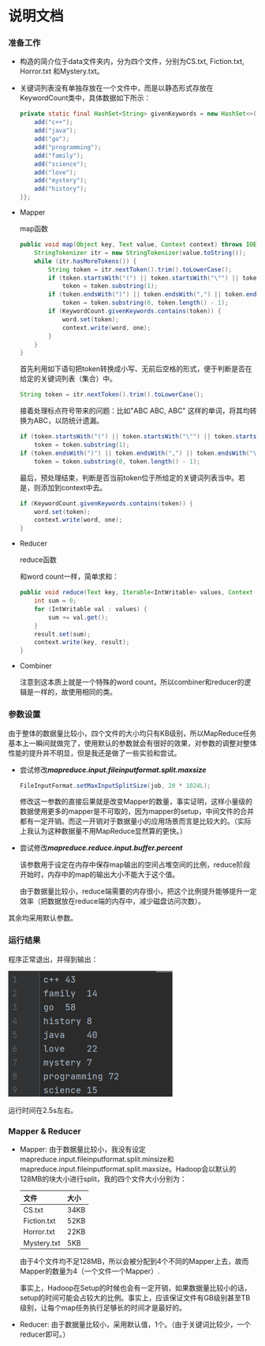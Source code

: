 # 说明文档

### 准备工作

+ 构造的简介位于data文件夹内，分为四个文件，分别为CS.txt, Fiction.txt, Horror.txt 和Mystery.txt。

+ 关键词列表没有单独存放在一个文件中，而是以静态形式存放在KeywordCount类中，具体数据如下所示：

  ```java
  private static final HashSet<String> givenKeywords = new HashSet<>() {{
      add("c++");
      add("java");
      add("go");
      add("programming");
      add("family");
      add("science");
      add("love");
      add("mystery");
      add("history");
  }};
  ```

+ Mapper

  map函数

  ```java
  public void map(Object key, Text value, Context context) throws IOException, InterruptedException {
      StringTokenizer itr = new StringTokenizer(value.toString());
      while (itr.hasMoreTokens()) {
          String token = itr.nextToken().trim().toLowerCase();
          if (token.startsWith("(") || token.startsWith("\"") || token.startsWith("'"))
              token = token.substring(1);
          if (token.endsWith(")") || token.endsWith(",") || token.endsWith("\"") || token.endsWith("'"))
              token = token.substring(0, token.length() - 1);
          if (KeywordCount.givenKeywords.contains(token)) {
              word.set(token);
              context.write(word, one);
          }
      }
  }
  ```

  首先利用如下语句把token转换成小写、无前后空格的形式，便于判断是否在给定的关键词列表（集合）中。

  ```java
  String token = itr.nextToken().trim().toLowerCase();
  ```

  接着处理标点符号带来的问题：比如"ABC ABC, ABC" 这样的单词，将其均转换为ABC，以防统计遗漏。

  ```java
  if (token.startsWith("(") || token.startsWith("\"") || token.startsWith("'"))
      token = token.substring(1);
  if (token.endsWith(")") || token.endsWith(",") || token.endsWith("\"") || token.endsWith("'"))
      token = token.substring(0, token.length() - 1);
  ```

  最后，预处理结束，判断是否当前token位于所给定的关键词列表当中。若是，则添加到context中去。

  ```java
  if (KeywordCount.givenKeywords.contains(token)) {
      word.set(token);
      context.write(word, one);
  }
  ```

+ Reducer

  reduce函数

  和word count一样，简单求和：

  ```java
  public void reduce(Text key, Iterable<IntWritable> values, Context context) throws IOException, InterruptedException {
      int sum = 0;
      for (IntWritable val : values) {
          sum += val.get();
      }
      result.set(sum);
      context.write(key, result);
  }
  ```

+ Combiner

  注意到这本质上就是一个特殊的word count，所以combiner和reducer的逻辑是一样的，故使用相同的类。

### 参数设置

由于整体的数据量比较小，四个文件的大小均只有KB级别，所以MapReduce任务基本上一瞬间就做完了，使用默认的参数就会有很好的效果，对参数的调整对整体性能的提升并不明显，但是我还是做了一些实验和尝试。

+ 尝试修改***mapreduce.input.fileinputformat.split.maxsize***

  ```java
  FileInputFormat.setMaxInputSplitSize(job, 20 * 1024L);
  ```

  修改这一参数的直接后果就是改变Mapper的数量，事实证明，这样小量级的数据使用更多的mapper是不可取的，因为mapper的setup，中间文件的合并都有一定开销。而这一开销对于数据量小的应用场景而言是比较大的。（实际上我认为这种数据量不用MapReduce显然算的更快。）

+ 尝试修改***mapreduce.reduce.input.buffer.percent***

  该参数用于设定在内存中保存map输出的空间占堆空间的比例，reduce阶段开始时，内存中的map的输出大小不能大于这个值。

  由于数据量比较小，reduce端需要的内存很小，把这个比例提升能够提升一定效率（把数据放在reduce端的内存中，减少磁盘访问次数）。

其余均采用默认参数。

### 运行结果

程序正常退出，并得到输出：

![image-20211210222653135](./imgs/run_result.png)

运行时间在2.5s左右。

### Mapper & Reducer

+ Mapper: 由于数据量比较小，我没有设定mapreduce.input.fileinputformat.split.minsize和mapreduce.input.fileinputformat.split.maxsize。Hadoop会以默认的128MB的块大小进行split，我的四个文件大小分别为：

  | 文件        | 大小 |
  | ----------- | ---- |
  | CS.txt      | 34KB |
  | Fiction.txt | 52KB |
  | Horror.txt  | 22KB |
  | Mystery.txt | 5KB  |

  由于4个文件均不足128MB，所以会被分配到4个不同的Mapper上去，故而Mapper的数量为4（一个文件一个Mapper）.

  事实上，Hadoop在Setup的时候也会有一定开销，如果数据量比较小的话，setup的时间可能会占较大的比例。事实上，应该保证文件有GB级别甚至TB级别，让每个map任务执行足够长的时间才是最好的。

+ Reducer: 由于数据量比较小，采用默认值，1个。（由于关键词比较少，一个reducer即可。）